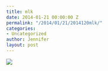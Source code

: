 ```yaml
---
title: mlk
date: 2014-01-21 00:00:00 Z
permalink: "/2014/01/21/2014120mlk/"
categories:
- Uncategorized
author: Jennifer
layout: post
---
```


![](/teamelam/assets/images/mlk/iphone-20140120215339-0.jpg)
